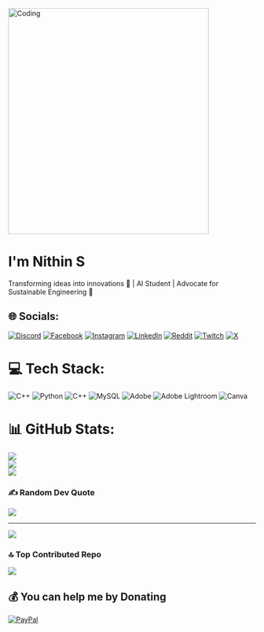 <img  alt="Coding" width="90%" height="460px" margin-left="50%" src="https://www.lambdatest.com/resources/images/news24.gif">


# I'm Nithin S


Transforming ideas into innovations 🚀 | AI Student | Advocate for Sustainable Engineering 🌱<br>



## 🌐 Socials:
[![Discord](https://img.shields.io/badge/Discord-%237289DA.svg?logo=discord&logoColor=white)](https://discord.gg/https://discord.gg/ZDqxzXSZ) [![Facebook](https://img.shields.io/badge/Facebook-%231877F2.svg?logo=Facebook&logoColor=white)](https://facebook.com/nithinsivakumar11) [![Instagram](https://img.shields.io/badge/Instagram-%23E4405F.svg?logo=Instagram&logoColor=white)](https://instagram.com/nithinsivakumar) [![LinkedIn](https://img.shields.io/badge/LinkedIn-%230077B5.svg?logo=linkedin&logoColor=white)](https://linkedin.com/in/nithin01) [![Reddit](https://img.shields.io/badge/Reddit-%23FF4500.svg?logo=Reddit&logoColor=white)](https://reddit.com/user/Nithin__S) [![Twitch](https://img.shields.io/badge/Twitch-%239146FF.svg?logo=Twitch&logoColor=white)](https://twitch.tv/nithin____s) [![X](https://img.shields.io/badge/X-black.svg?logo=X&logoColor=white)](https://x.com/SNithin_) 


# 💻 Tech Stack:
![C++](https://img.shields.io/badge/c++-%2300599C.svg?style=flat&logo=c%2B%2B&logoColor=white) ![Python](https://img.shields.io/badge/python-3670A0?style=flat&logo=python&logoColor=ffdd54) ![C++](https://img.shields.io/badge/c++-%2300599C.svg?style=flat&logo=c%2B%2B&logoColor=white) ![MySQL](https://img.shields.io/badge/mysql-4479A1.svg?style=flat&logo=mysql&logoColor=white) ![Adobe](https://img.shields.io/badge/adobe-%23FF0000.svg?style=flat&logo=adobe&logoColor=white) ![Adobe Lightroom](https://img.shields.io/badge/Adobe%20Lightroom-31A8FF.svg?style=flat&logo=Adobe%20Lightroom&logoColor=white) ![Canva](https://img.shields.io/badge/Canva-%2300C4CC.svg?style=flat&logo=Canva&logoColor=white)

# 📊 GitHub Stats:
![](https://github-readme-stats.vercel.app/api?username=NithinS0&theme=tokyonight&hide_border=true&include_all_commits=false&count_private=false)<br/>
![](https://github-readme-streak-stats.herokuapp.com/?user=NithinS0&theme=tokyonight&hide_border=true)<br/>
![](https://github-readme-stats.vercel.app/api/top-langs/?username=NithinS0&theme=tokyonight&hide_border=true&include_all_commits=false&count_private=false&layout=compact)


### ✍️ Random Dev Quote
![](https://quotes-github-readme.vercel.app/api?type=horizontal&theme=radical)




---
[![](https://visitcount.itsvg.in/api?id=NithinS0&icon=1&color=1)](https://visitcount.itsvg.in)


### 🔝 Top Contributed Repo
![](https://github-contributor-stats.vercel.app/api?username=NithinS0&limit=5&theme=tokyonight&combine_all_yearly_contributions=true)
  ## 💰 You can help me by Donating
  [![PayPal](https://img.shields.io/badge/PayPal-00457C?style=for-the-badge&logo=paypal&logoColor=white)](https://paypal.me/NithinS1109) 



  
<!-- Proudly created with GPRM ( https://gprm.itsvg.in ) -->
